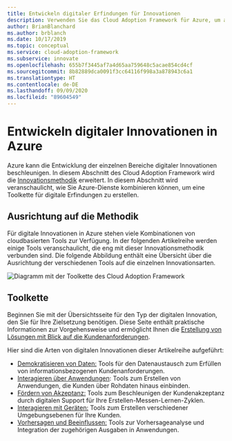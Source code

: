 ```yaml
---
title: Entwickeln digitaler Erfindungen für Innovationen
description: Verwenden Sie das Cloud Adoption Framework für Azure, um auf der Innovationsmethodik aufzubauen und eine Toolkette für digitale Erfindungen zu erstellen.
author: BrianBlanchard
ms.author: brblanch
ms.date: 10/17/2019
ms.topic: conceptual
ms.service: cloud-adoption-framework
ms.subservice: innovate
ms.openlocfilehash: 655b7f3445af7a4d65aa759648c5acae854cd4cf
ms.sourcegitcommit: 8b82889dca0091f3cc64116f998a3a878943c6a1
ms.translationtype: HT
ms.contentlocale: de-DE
ms.lasthandoff: 09/09/2020
ms.locfileid: "89604549"
---
```

# <a name="develop-digital-inventions-in-azure"></a>Entwickeln digitaler Innovationen in Azure

Azure kann die Entwicklung der einzelnen Bereiche digitaler Innovationen beschleunigen. In diesem Abschnitt des Cloud Adoption Framework wird die [Innovationsmethodik](../considerations/index.md) erweitert. In diesem Abschnitt wird veranschaulicht, wie Sie Azure-Dienste kombinieren können, um eine Toolkette für digitale Erfindungen zu erstellen.

## <a name="alignment-to-the-methodology"></a>Ausrichtung auf die Methodik

Für digitale Innovationen in Azure stehen viele Kombinationen von cloudbasierten Tools zur Verfügung. In der folgenden Artikelreihe werden einige Tools veranschaulicht, die eng mit dieser Innovationsmethodik verbunden sind. Die folgende Abbildung enthält eine Übersicht über die Ausrichtung der verschiedenen Tools auf die einzelnen Innovationsarten.

![Diagramm mit der Toolkette des Cloud Adoption Framework](../../_images/innovate/innovate-toolchain.png)

## <a name="toolchain"></a>Toolkette

Beginnen Sie mit der Übersichtsseite für den Typ der digitalen Innovation, den Sie für Ihre Zielsetzung benötigen. Diese Seite enthält praktische Informationen zur Vorgehensweise und ermöglicht Ihnen die [Erstellung von Lösungen mit Blick auf die Kundenanforderungen](../considerations/build.md).

Hier sind die Arten von digitalen Innovationen dieser Artikelreihe aufgeführt:

- [Demokratisieren von Daten:](./data.md) Tools für den Datenaustausch zum Erfüllen von informationsbezogenen Kundenanforderungen.
- [Interagieren über Anwendungen](./apps.md): Tools zum Erstellen von Anwendungen, die Kunden über Rohdaten hinaus einbinden.
- [Fördern von Akzeptanz:](./ci-cd.md) Tools zum Beschleunigen der Kundenakzeptanz durch digitalen Support für Ihre Erstellen-Messen-Lernen-Zyklen.
- [Interagieren mit Geräten:](./devices.md) Tools zum Erstellen verschiedener Umgebungsebenen für Ihre Kunden.
- [Vorhersagen und Beeinflussen:](./predict.md) Tools zur Vorhersageanalyse und Integration der zugehörigen Ausgaben in Anwendungen.
